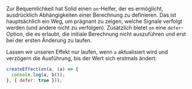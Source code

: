 Zur Bequemlichkeit hat Solid einen `on`-Helfer, der es ermöglicht, ausdrücklich Abhängigkeiten einer Berechnung zu definieren. Das ist hauptsächlich ein Weg, um prägnant zu zeigen, welche Signale verfolgt werden (und andere nicht zu verfolgen). Zusätzlich bietet `on` eine `defer`-Option, die es erlaubt, die initiale Berechnung nicht auszuführen und erst bei der ersten Änderung zu laufen.

Lassen wir unseren Effekt nur laufen, wenn `a` aktualisiert wird und verzögern die Ausführung, bis der Wert sich erstmals ändert:

```js
createEffect(on(a, (a) => {
  console.log(a, b());
}, { defer: true }));
```

